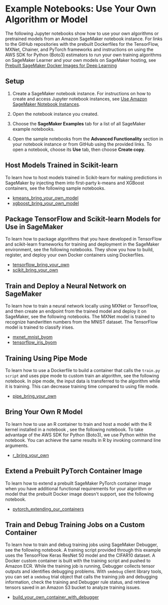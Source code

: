 # Example Notebooks: Use Your Own Algorithm or Model<a name="docker-containers-notebooks"></a>

The following Jupyter notebooks show how to use your own algorithms or pretrained models from an Amazon SageMaker notebook instance\. For links to the GitHub repositories with the prebuilt Dockerfiles for the TensorFlow, MXNet, Chainer, and PyTorch frameworks and instructions on using the AWS SDK for Python \(Boto3\) estimators to run your own training algorithms on SageMaker Learner and your own models on SageMaker hosting, see [Prebuilt SageMaker Docker Images for Deep Learning](pre-built-containers-frameworks-deep-learning.md)

## Setup<a name="docker-containers-notebooks-setup"></a>

1. Create a SageMaker notebook instance\. For instructions on how to create and access Jupyter notebook instances, see [Use Amazon SageMaker Notebook Instances](nbi.md)\.

1. Open the notebook instance you created\.

1. Choose the **SageMaker Examples** tab for a list of all SageMaker example notebooks\.

1. Open the sample notebooks from the **Advanced Functionality** section in your notebook instance or from GitHub using the provided links\. To open a notebook, choose its **Use** tab, then choose **Create copy**\.

## Host Models Trained in Scikit\-learn<a name="docker-containers-notebooks-scikit"></a>

To learn how to host models trained in Scikit\-learn for making predictions in SageMaker by injecting them into first\-party k\-means and XGBoost containers, see the following sample notebooks\.
+ [kmeans\_bring\_your\_own\_model](https://github.com/awslabs/amazon-sagemaker-examples/tree/master/advanced_functionality/kmeans_bring_your_own_model)
+ [xgboost\_bring\_your\_own\_model](https://github.com/awslabs/amazon-sagemaker-examples/tree/master/advanced_functionality/xgboost_bring_your_own_model)

## Package TensorFlow and Scikit\-learn Models for Use in SageMaker<a name="docker-containers-notebooks-package"></a>

To learn how to package algorithms that you have developed in TensorFlow and scikit\-learn frameworks for training and deployment in the SageMaker environment, see the following notebooks\. They show you how to build, register, and deploy your own Docker containers using Dockerfiles\.
+ [tensorflow\_bring\_your\_own](https://github.com/awslabs/amazon-sagemaker-examples/tree/master/advanced_functionality/tensorflow_bring_your_own)
+ [scikit\_bring\_your\_own](https://github.com/awslabs/amazon-sagemaker-examples/tree/master/advanced_functionality/scikit_bring_your_own)

## Train and Deploy a Neural Network on SageMaker<a name="docker-containers-notebooks-neural"></a>

To learn how to train a neural network locally using MXNet or TensorFlow, and then create an endpoint from the trained model and deploy it on SageMaker, see the following notebooks\. The MXNet model is trained to recognize handwritten numbers from the MNIST dataset\. The TensorFlow model is trained to classify irises\.
+ [mxnet\_mnist\_byom](https://github.com/awslabs/amazon-sagemaker-examples/tree/master/advanced_functionality/mxnet_mnist_byom)
+ [tensorflow\_iris\_byom](https://github.com/awslabs/amazon-sagemaker-examples/tree/master/advanced_functionality/tensorflow_iris_byom)

## Training Using Pipe Mode<a name="docker-containers-notebooks-pipe"></a>

To learn how to use a Dockerfile to build a container that calls the `train.py script` and uses pipe mode to custom train an algorithm, see the following notebook\. In pipe mode, the input data is transferred to the algorithm while it is training\. This can decrease training time compared to using file mode\. 
+ [pipe\_bring\_your\_own](https://github.com/awslabs/amazon-sagemaker-examples/tree/master/advanced_functionality/pipe_bring_your_own)

## Bring Your Own R Model<a name="docker-containers-notebooks-r"></a>

To learn how to use an R container to train and host a model with the R kernel installed in a notebook , see the following notebook\. To take advantage of the AWS SDK for Python \(Boto3\), we use Python within the notebook\. You can achieve the same results in R by invoking command line arguments\.
+ [r\_bring\_your\_own](https://github.com/aws/amazon-sagemaker-examples/blob/master/r_examples/r_byo_r_algo_hpo/tune_r_bring_your_own.ipynb)

## Extend a Prebuilt PyTorch Container Image<a name="docker-containers-notebooks-extend"></a>

To learn how to extend a prebuilt SageMaker PyTorch container image when you have additional functional requirements for your algorithm or model that the prebuilt Docker image doesn't support, see the following notebook\.
+ [pytorch\_extending\_our\_containers ](https://github.com/awslabs/amazon-sagemaker-examples/tree/master/advanced_functionality/pytorch_extending_our_containers)

## Train and Debug Training Jobs on a Custom Container<a name="docker-containers-notebooks-debugger"></a>

To learn how to train and debug training jobs using SageMaker Debugger, see the following notebook\. A training script provided through this example uses the TensorFlow Keras ResNet 50 model and the CIFAR10 dataset\. A Docker custom container is built with the training script and pushed to Amazon ECR\. While the training job is running, Debugger collects tensor outputs and identifies debugging problems\. With `smdebug` client library tools, you can set a `smdebug` trial object that calls the training job and debugging information, check the training and Debugger rule status, and retrieve tensors saved in an Amazon S3 bucket to analyze training issues\.
+ [build\_your\_own\_container\_with\_debugger](https://sagemaker-examples.readthedocs.io/en/latest/sagemaker-debugger/build_your_own_container_with_debugger/debugger_byoc.html)